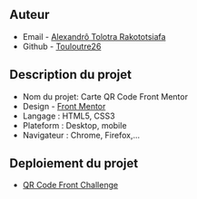 ## Auteur

- Email - [Alexandrô Tolotra Rakototsiafa](tolotrarakototsiafa@gmail.com)
- Github - [Touloutre26](https://https://github.com/Touloutre26)


## Description du projet 

- Nom du projet: Carte QR Code Front Mentor
- Design - [Front Mentor](https://frontmentor.com)
- Langage : HTML5, CSS3
- Plateform : Desktop, mobile
- Navigateur : Chrome, Firefox,...


## Deploiement du projet

- [QR Code Front Challenge](https://qr-code-front-challenge.netlify.app)



